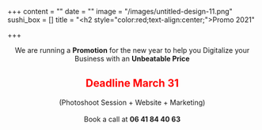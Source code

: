 +++
content = ""
date = ""
image = "/images/untitled-design-11.png"
sushi_box = []
title = "<h2 style=\"color:red;text-align:center;\">Promo 2021</h2>"

+++
<p style="text-align:center;">We are running a <b>Promotion</b> for the new year to help you Digitalize your Business with an <b>Unbeatable Price</b></h4><h2 style="color:red;text-align:center;"> Deadline March 31 </h2><p style="text-align:center;">(Photoshoot Session + Website + Marketing)<br><br>Book a call at <b>06 41 84 40 63</p>